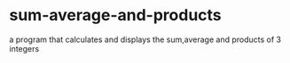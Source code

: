 # sum-average-and-products
a program that calculates and displays the sum,average and products of 3 integers
